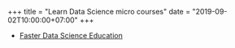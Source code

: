 +++
title = "Learn Data Science micro courses"
date = "2019-09-02T10:00:00+07:00"
+++

* [Faster Data Science Education](https://www.kaggle.com/learn/overview)
